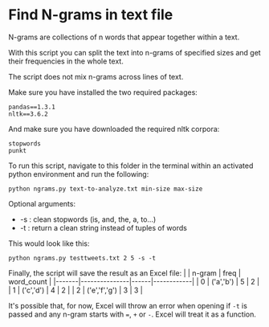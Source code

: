 # Find N-grams in text file

N-grams are collections of n words that appear together within a text.

With this script you can split the text into n-grams of specified sizes and get their frequencies in the whole text.

The script does not mix n-grams across lines of text.

Make sure you have installed the two required packages:
```
pandas==1.3.1
nltk==3.6.2
```

And make sure you have downloaded the required nltk corpora:
```
stopwords
punkt
```

To run this script, navigate to this folder in the terminal within an activated python environment and run the following:
```
python ngrams.py text-to-analyze.txt min-size max-size
```

Optional arguments:
- -s : clean stopwords (is, and, the, a, to...)
- -t : return a clean string instead of tuples of words

This would look like this:
```
python ngrams.py testtweets.txt 2 5 -s -t
```

Finally, the script will save the result as an Excel file:
|       | n-gram        | freq | word_count |
|-------|---------------|------|------------|
| 0     | ('a','b')     | 5    | 2          |
| 1     | ('c','d')     | 4    | 2          |
| 2     | ('e','f','g') | 3    | 3          |

It's possible that, for now, Excel will throw an error when opening if `-t` is passed and any n-gram starts with `=`, `+` or `-`. Excel will treat it as a function.
